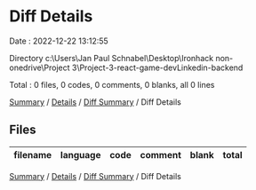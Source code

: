 # Diff Details

Date : 2022-12-22 13:12:55

Directory c:\\Users\\Jan Paul Schnabel\\Desktop\\Ironhack non-onedrive\\Project 3\\Project-3-react-game-devLinkedin-backend

Total : 0 files,  0 codes, 0 comments, 0 blanks, all 0 lines

[Summary](results.md) / [Details](details.md) / [Diff Summary](diff.md) / Diff Details

## Files
| filename | language | code | comment | blank | total |
| :--- | :--- | ---: | ---: | ---: | ---: |

[Summary](results.md) / [Details](details.md) / [Diff Summary](diff.md) / Diff Details